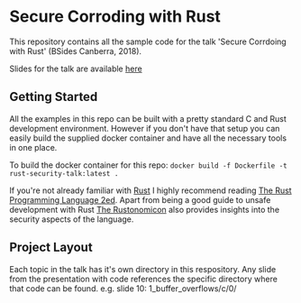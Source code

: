 Secure Corroding with Rust
==========================

This repository contains all the sample code for the talk 'Secure Corrdoing with Rust' (BSides Canberra, 2018).

Slides for the talk are available [here](http://securecode.rs/bsidescbr2018.pdf)


Getting Started
---------------

All the examples in this repo can be built with a pretty standard C and Rust development environment.
However if you don't have that setup you can easily build the supplied docker container and have all the necessary tools in one place.

To build the docker container for this repo:
`docker build -f Dockerfile -t rust-security-talk:latest .`

If you're not already familiar with [Rust](https://www.rust-lang.org/en-US/) I highly recommend reading [The Rust Programming Language 2ed](https://doc.rust-lang.org/book/second-edition/). Apart from being a good guide to unsafe development with Rust [The Rustonomicon](https://doc.rust-lang.org/nomicon/) also provides insights into the security aspects of the language.


Project Layout
--------------

Each topic in the talk has it's own directory in this respository. Any slide from the presentation with code references the specific directory where that code can be found. e.g. slide 10: 1_buffer_overflows/c/0/
